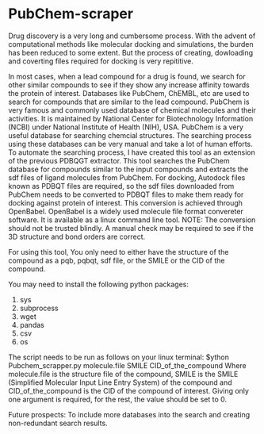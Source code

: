 # PubChem-scraper
Drug discovery is a very long and cumbersome process. With the advent of computational methods like molecular docking and simulations, the burden has been reduced to some extent. But the process of creating, dowloading and coverting files required for docking is very repititive. 

In most cases, when a lead compound for a drug is found, we search for other similar compounds to see if they show any increase affinity towards the protein of interest. Databases like PubChem, ChEMBL, etc are used to search for compounds that are similar to the lead compound. PubChem is very famous and commonly used database of chemical molecules and their activities. It is maintained by National Center for Biotechnology Information (NCBI) under National Institute of Health (NIH), USA. PubChem is a very useful database for searching chemcial structures. The searching process using these databases can be very manual and take a lot of human efforts. To automate the searching process, I have created this tool as an extension of the previous PDBQGT extractor. This tool searches the PubChem database for compounds similar to the input compounds and extracts the sdf files of ligand molecules from PubChem. For docking, Autodock files known as PDBQT files are required, so the sdf files downloaded from PubChem needs to be converted to PDBQT files to make them ready for docking against protein of interest. This conversion is achieved through OpenBabel. OpenBabel is a widely used molecule file format convereter software. It is available as a linux command line tool. NOTE: The conversion should not be trusted blindly. A manual check may be required to see if the 3D structure and bond orders are correct.

For using this tool, You only need to either have the structure of the compound as a pqb, pqbqt, sdf file, or the SMILE or the CID of the compound.

You may need to install the following python packages:
1. sys
2. subprocess
3. wget
4. pandas
5. csv
6. os

The script needs to be run as follows on your linux terminal:
$ython Pubchem_scrapper.py molecule.file SMILE CID_of_the_compound
Where molecule.file is the structure file of the compound, SMILE is the SMILE (Simplified Molecular Input Line Entry System) of the compound and CID_of_the_compound is the CID of the compound of interest. Giving only one argument is required, for the rest, the value should be set to 0.

Future prospects: To include more databases into the search and creating non-redundant search results.
